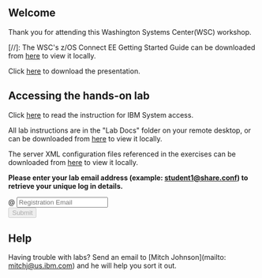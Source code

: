<script src="https://ajax.googleapis.com/ajax/libs/jquery/3.1.0/jquery.min.js"></script>
<script src="./core-min.js"></script>
<script src="./md5-min.js"></script>
<script src="./wildfire-labs.js"></script>
<link href="https://cdn.jsdelivr.net/npm/bootstrap@5.1.0/dist/css/bootstrap.min.css" rel="stylesheet" integrity="sha384-KyZXEAg3QhqLMpG8r+8fhAXLRk2vvoC2f3B09zVXn8CA5QIVfZOJ3BCsw2P0p/We" crossorigin="anonymous">

## Welcome

Thank you for attending this Washington Systems Center(WSC) workshop. 

[//]: The WSC's z/OS Connect EE Getting Started Guide can be downloaded from [here](https://github.com/ibm-wsc/zCONNEE-Wildfire-Workshop/blob/master/zOS%20Connect%20EE%20V3%20Getting%20Started.pdf) to view it locally.
  
Click [here](https://github.com/ibm-wsc/zCONNEE-Wildfire-Workshop/blob/master/ZCREQUEST%20%20-%20Introduction%20to%20zOS%20Connect%20EE.pdf) to download the presentation.

## Accessing the hands-on lab

Click [here](https://github.com/kenishia/NA-ZCONNEE/blob/main/SSA%20Remote%20Lab%20System%20Connection%20Instructions.pdf) to read the instruction for IBM System access.

All lab instructions are in the "Lab Docs" folder on your remote desktop, or can be downloaded from [here](https://github.com/ibm-wsc/zCONNEE-Wildfire-Workshop/tree/master/OpenAPI2) to view it locally.

The server XML configuration files referenced in the exercises can be downloaded from [here](https://github.com/ibm-wsc/zCONNEE-Wildfire-Workshop/tree/master/xml) to view it locally.


**Please enter your lab email address (example: student1@share.conf) to retrieve your unique log in details.**

<form onsubmit="return false;">
<div class="input-group mb-3 col-6">
<span class="input-group-text" id="basic-addon1">@</span>
<input type="email" class="form-control" placeholder="Registration Email" aria-label="Email" aria-describedby="basic-addon1" id="registration-email" maxlength="50" required oninput="validate();">
</div>
<div class="col-6">
<button id="btn-submit" class="btn btn-primary" type="submit" onclick="getLab(document.getElementById('registration-email').value)" disabled>Submit</button>
</div>
</form>
<div id="lab" class=".container .text-monospace">
</div>

## Help 
Having trouble with labs? Send an email to [Mitch Johnson](mailto: mitchj@us.ibm.com) and he will help you sort it out.
